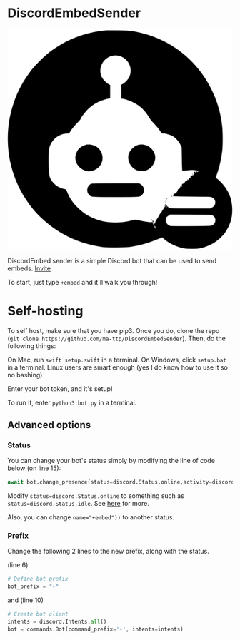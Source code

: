 # DiscordEmbedSender

![logo](/logo.svg)



DiscordEmbed sender is a simple Discord bot that can be used to send embeds. [Invite](https://discord.com/api/oauth2/authorize?client_id=1074009731397595246&permissions=8&scope=bot%20applications.commands)

To start, just type `+embed` and it'll walk you through!

# Self-hosting

To self host, make sure that you have pip3. Once you do, clone the repo (`git clone https://github.com/ma-ttp/DiscordEmbedSender`). Then, do the following things: 

On Mac, run `swift setup.swift` in a terminal.
On Windows, click `setup.bat` in a terminal.
Linux users are smart enough (yes I do know how to use it so no bashing)

Enter your bot token, and it's setup!

To run it, enter `python3 bot.py` in a terminal.

## Advanced options

### Status

You can change your bot's status simply by modifying the line of code below (on line 15):

```python
await bot.change_presence(status=discord.Status.online,activity=discord.Activity(type=discord.ActivityType.listening, name="+embed"))
```

Modify `status=discord.Status.online` to something such as `status=discord.Status.idle`. See [here](https://dev.to/tejasdev/adding-discord-bot-status-with-python-a2a) for more.

Also, you can change `name="+embed"))` to another status. 

### Prefix

Change the following 2 lines to the new prefix, along with the status.

(line 6)

```python
# Define bot prefix
bot_prefix = "+"
```
and (line 10)

```python
# Create bot client
intents = discord.Intents.all()
bot = commands.Bot(command_prefix='+', intents=intents)
```




